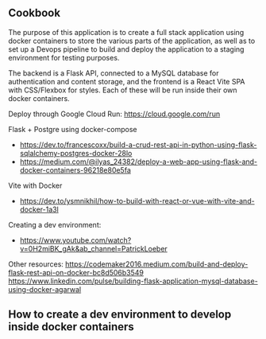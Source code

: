 ## Cookbook

The purpose of this application is to create a full stack application using docker containers to store the various parts of the application, as well as to set up a Devops pipeline to build and deploy the application to a staging environment for testing purposes.

The backend is a Flask API, connected to a MySQL database for authentication and content storage, and the frontend is a React Vite SPA with CSS/Flexbox for styles. 
Each of these will be run inside their own docker containers.

Deploy through Google Cloud Run: https://cloud.google.com/run

Flask + Postgre using docker-compose
 - https://dev.to/francescoxx/build-a-crud-rest-api-in-python-using-flask-sqlalchemy-postgres-docker-28lo
 - https://medium.com/@ilyas_24382/deploy-a-web-app-using-flask-and-docker-containers-96218e80e5fa

Vite with Docker
 - https://dev.to/ysmnikhil/how-to-build-with-react-or-vue-with-vite-and-docker-1a3l


Creating a dev environment:
 - https://www.youtube.com/watch?v=0H2miBK_gAk&ab_channel=PatrickLoeber

Other resources:
https://codemaker2016.medium.com/build-and-deploy-flask-rest-api-on-docker-bc8d506b3549
https://www.linkedin.com/pulse/building-flask-application-mysql-database-using-docker-agarwal


 ## How to create a dev environment to develop inside docker containers





